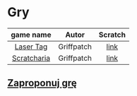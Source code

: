 # Gry

| game name                                              | Autor      | Scratch                                           |
|:------------------------------------------------------:|:----------:|:-------------------------------------------------:|
| [Laser Tag](https://piw-piw.github.io/Games/Laser-Tag) | Griffpatch | [link](https://scratch.mit.edu/projects/17783489) |
| [Scratcharia](https://piw-piw.github.io/Games/Scratcharia-%232-v1-7-1) | Griffpatch | [link](https://scratch.mit.edu/projects/82694054) |


## [Zaproponuj grę](https://github.com/piw-piw/Games/discussions/new)
